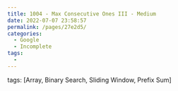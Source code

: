 ```yaml
---
title: 1004 - Max Consecutive Ones III - Medium
date: 2022-07-07 23:58:57
permalink: /pages/27e2d5/
categories:
  - Google
  - Incomplete
tags:
  - 
---
```

tags: [Array, Binary Search, Sliding Window, Prefix Sum]